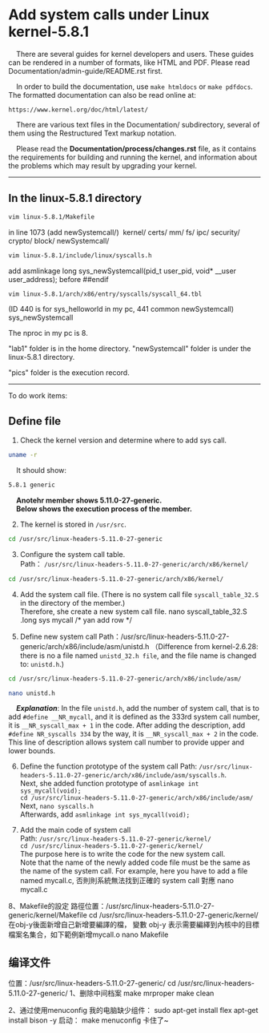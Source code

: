 Add system calls under Linux kernel-5.8.1
============

&nbsp;&nbsp;&nbsp;&nbsp;There are several guides for kernel developers and users. These guides can
be rendered in a number of formats, like HTML and PDF. Please read
Documentation/admin-guide/README.rst first.

&nbsp;&nbsp;&nbsp;&nbsp;In order to build the documentation, use ``make htmldocs`` or
``make pdfdocs``.  The formatted documentation can also be read online at:

    https://www.kernel.org/doc/html/latest/

&nbsp;&nbsp;&nbsp;&nbsp;There are various text files in the Documentation/ subdirectory,
several of them using the Restructured Text markup notation.

&nbsp;&nbsp;&nbsp;&nbsp;Please read the **Documentation/process/changes.rst** file, as it contains the
requirements for building and running the kernel, and information about
the problems which may result by upgrading your kernel.

-------------------------------------------------------------------
## In the linux-5.8.1 directory

```sh
vim linux-5.8.1/Makefile
```

in line 1073
(add newSystemcall/)&nbsp;
kernel/ certs/ mm/ fs/ ipc/ security/ crypto/ block/ newSystemcall/

```sh
vim linux-5.8.1/include/linux/syscalls.h
```

add 
asmlinkage long sys_newSystemcall(pid_t user_pid, void* __user user_address);
before ##endif

```sh
vim linux-5.8.1/arch/x86/entry/syscalls/syscall_64.tbl
```
(ID 440 is for sys_helloworld in my pc, 
441     common  newSystemcall)               sys_newSystemcall


The nproc in my pc is 8.


"lab1" folder is in the home directory.
"newSystemcall" folder is under the linux-5.8.1 directory.


"pics" folder is the execution record.

------------------------------------------------------------------
To do work items:

## Define file

1. Check the kernel version and determine where to add sys call.
```sh
uname -r
```
&nbsp;&nbsp;&nbsp;&nbsp;It should show:

```sh
5.8.1 generic
```

&nbsp;&nbsp;&nbsp;&nbsp;**Anotehr member shows 5.11.0-27-generic.**</br>
&nbsp;&nbsp;&nbsp;&nbsp;**Below shows the execution process of the member.**</br>

2. The kernel is stored in ```/usr/src```.

``` sh
cd /usr/src/linux-headers-5.11.0-27-generic
```

3. Configure the system call table.  
Path： ```/usr/src/linux-headers-5.11.0-27-generic/arch/x86/kernel/```  

```sh
cd /usr/src/linux-headers-5.11.0-27-generic/arch/x86/kernel/
```

4. Add the system call file.  (There is no system call file ```syscall_table_32.S``` in the directory of the member.)  
Therefore, she create a new system call file.
nano syscall_table_32.S
    .long sys mycall    /* yan add row */

5. Define new system call 
Path：/usr/src/linux-headers-5.11.0-27-generic/arch/x86/include/asm/unistd.h
（Difference from kernel-2.6.28:  there is no a file named ```unistd_32.h file```, and the file name is changed to: ```unistd.h```.)
```sh
cd /usr/src/linux-headers-5.11.0-27-generic/arch/x86/include/asm/
```
```sh
nano unistd.h
```

&nbsp;&nbsp;&nbsp;&nbsp;***Explanation***: In the file ```unistd.h```, add the number of system call, 
that is to add ```#define __NR_mycall```, and it is defined as the 333rd system call number, it is ```__NR_syscall_max + 1``` in the code.
After adding the description, add ```#define NR_syscalls 334``` by the way, it is ```__NR_syscall_max + 2``` in the code.
This line of description allows system call number to provide upper and lower bounds.


6. Define the function prototype of the system call
Path: ```/usr/src/linux-headers-5.11.0-27-generic/arch/x86/include/asm/syscalls.h```.  
Next, she added function prototype of ```asmlinkage int sys_mycall(void);```  
```cd /usr/src/linux-headers-5.11.0-27-generic/arch/x86/include/asm/```  
Next, ```nano syscalls.h```  
Afterwards, add ```asmlinkage int sys_mycall(void);```  

7. Add the main code of system call  
Path: ```/usr/src/linux-headers-5.11.0-27-generic/kernel/```  
```cd /usr/src/linux-headers-5.11.0-27-generic/kernel/```  
The purpose here is to write the code for the new system call.  
Note that the name of the newly added code file must be the same as the name of the system call.
For example, here you have to add a file named mycall.c, 否則則系統無法找到正確的 system call 對應
nano mycall.c

8、Makefile的設定
路徑位置：/usr/src/linux-headers-5.11.0-27-generic/kernel/Makefile
cd /usr/src/linux-headers-5.11.0-27-generic/kernel/
在obj-y後面新增自己新增要編譯的檔， 變數 obj-y 表示需要編繹到內核中的目標檔案名集合，如下範例新增mycall.o
nano Makefile
    
## 编译文件
位置：/usr/src/linux-headers-5.11.0-27-generic/
cd /usr/src/linux-headers-5.11.0-27-generic/
1、删除中间档案
make mrproper
make clean

2、通过使用menuconfig
我的电脑缺少组件：
sudo apt-get install flex
apt-get install bison -y
启动： make menuconfig
卡住了~
